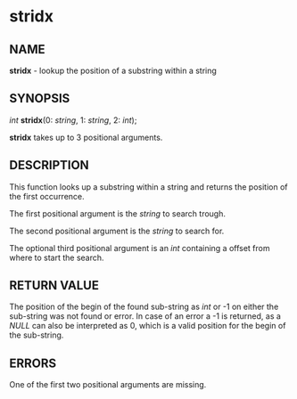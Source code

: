 # stridx

## NAME

**stridx** - lookup the position of a substring within a string

## SYNOPSIS

*int* **stridx**(0: *string*, 1: *string*, 2: *int*);

**stridx** takes up to 3 positional arguments.

## DESCRIPTION

This function looks up a substring within a string and returns the position of the first occurrence.

The first positional argument is the *string* to search trough.

The second positional argument is the *string* to search for.

The optional third positional argument is an *int* containing a offset from where to start the search.

## RETURN VALUE

The position of the begin of the found sub-string as *int* or -1 on either the sub-string was not found or error. In case of an error a -1 is returned, as a *NULL* can also be interpreted as 0, which is a valid position for the begin of the sub-string.

## ERRORS

One of the first two positional arguments are missing.
